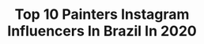 ---
title: Top 10 Painters Instagram Influencers In Brazil In 2020
description: >-
  Find top painters Instagram influencers in Brazil in 2020. Most popular hashtags: #art #oilpainting #drawing #painting.
platform: Instagram
profiles:
  - username: "sylvia_salusti"
    fullname: >-
      Sylvia Salusti
    location: "Brazil"
    followers: 13189
    engagement: 1186
    commentsToLikes: 0.041311
    id: ck5q4u7erq9lp0i11qakisgv9
    verified: false
    hashtags: "#bossapack, #fiquememcasa, #netflix, #panetonecaseiro"
  - username: "shaolin____"
    fullname: >-
      SHAOLIN
    location: "Brazil"
    followers: 2525
    engagement: 1398
    commentsToLikes: 0.098241
    id: ck5pvw113jwoe0i118lp7kjlp
    verified: false
    hashtags: "#streetwear"
  - username: "jhessica_jay"
    fullname: >-
      Jay Murray ( ジェイ ムライ)
    location: "Brazil"
    followers: 7387
    engagement: 903
    commentsToLikes: 0.019796
    id: ck15qer0q2hkl0i1964erl2bv
    verified: false
    hashtags: "#colorida, #manicpanic, #devilgirl, #shadow"
  - username: "leticiabelha"
    fullname: >-
      Leticia Abelha Yoga BH
    location: "Brazil"
    followers: 7888
    engagement: 799
    commentsToLikes: 0.038253
    id: ck8wfs8jmg6ma0j7841fjm2zf
    verified: false
    hashtags: "#earthmedicine, #yoga, #ventresagrado, #yogini"
  - username: "apolotorres"
    fullname: >-
      Apolo Torres
    location: "Brazil"
    followers: 18559
    engagement: 542
    commentsToLikes: 0.038879
    id: ck0w4ujm30h6i0i19fdjeqkgh
    verified: false
    hashtags: "#apolotorres, #contemporarypainting, #music, #basketball"
  - username: "alexcarnade"
    fullname: >-
      Alex Carnade
    location: "Brazil"
    followers: 14815
    engagement: 458
    commentsToLikes: 0.018527
    id: ck8t4e6da6gjb0j78lh6nvc5k
    verified: false
    hashtags: "#modernart, #contemporaryart, #abstractart, #neoexpressionism"
  - username: "tatsurokiuchi"
    fullname: >-
      Tatsuro Kiuchi 木内達朗
    location: "Brazil"
    followers: 24640
    engagement: 307
    commentsToLikes: 0.005459
    id: ck6uc5guidmqi0j718kehi6m4
    verified: false
    hashtags: "#tatsurokiuchi, #art, #drawing, #process"
  - username: "priscilaamoni"
    fullname: >-
      Priscila Amoni
    location: "Brazil"
    followers: 11344
    engagement: 367
    commentsToLikes: 0.019554
    id: ck0uav89nd3yp0i19hp6vlvaw
    verified: false
    hashtags: "#daime, #fotografiadegestante, #parto, #jagube"
  - username: "wannastayugly"
    fullname: >-
      Márcia Monteiro
    location: "Brazil"
    followers: 3418
    engagement: 1004
    commentsToLikes: 0.105043
    id: ck6trq2xj0fcw0j71yowi6qo6
    verified: false
    hashtags: "#sketchaday, #acuarela, #gouacheonpaper, #inktoberday30"
  - username: "carcamo.aquarela"
    fullname: >-
      Gonzalo Cárcamo
    location: "Brazil"
    followers: 13857
    engagement: 409
    commentsToLikes: 0.020660
    id: ck0w3wb2xvm2l0i19ro94almh
    verified: false
    hashtags: "#watercorschoolism, #lbx2020"
---